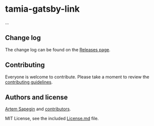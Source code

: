 # tamia-gatsby-link

...

## Change log

The change log can be found on the [Releases page](https://github.com/tamiadev/tamia-gatsby-link/releases).

## Contributing

Everyone is welcome to contribute. Please take a moment to review the [contributing guidelines](Contributing.md).

## Authors and license

[Artem Sapegin](http://sapegin.me) and [contributors](https://github.com/tamiadev/tamia-gatsby-link/graphs/contributors).

MIT License, see the included [License.md](License.md) file.
